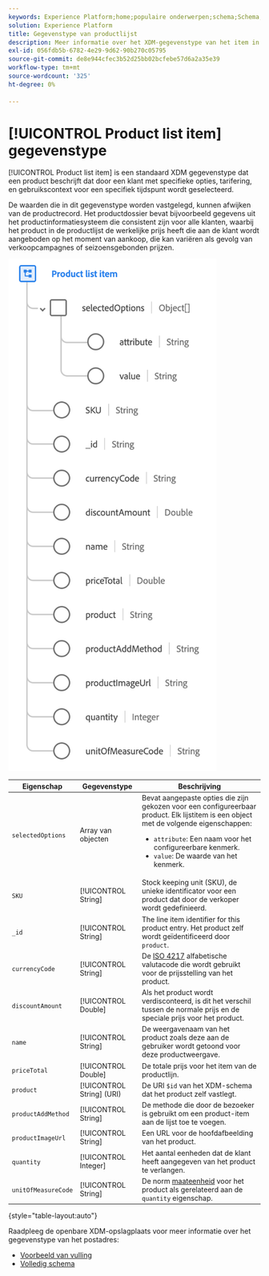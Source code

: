 ```yaml
---
keywords: Experience Platform;home;populaire onderwerpen;schema;Schema;XDM;velden;schema's;Schemas;adres;xdm:adres;datatype;data-type;gegevenstype;
solution: Experience Platform
title: Gegevenstype van productlijst
description: Meer informatie over het XDM-gegevenstype van het item in de productlijst.
exl-id: 056fdb5b-6782-4e29-9d62-90b270c05795
source-git-commit: de8e944cfec3b52d25bb02bcfebe57d6a2a35e39
workflow-type: tm+mt
source-wordcount: '325'
ht-degree: 0%

---
```


# [!UICONTROL Product list item] gegevenstype

[!UICONTROL Product list item] is een standaard XDM gegevenstype dat een product beschrijft dat door een klant met specifieke opties, tarifering, en gebruikscontext voor een specifiek tijdspunt wordt geselecteerd.

De waarden die in dit gegevenstype worden vastgelegd, kunnen afwijken van de productrecord. Het productdossier bevat bijvoorbeeld gegevens uit het productinformatiesysteem die consistent zijn voor alle klanten, waarbij het product in de productlijst de werkelijke prijs heeft die aan de klant wordt aangeboden op het moment van aankoop, die kan variëren als gevolg van verkoopcampagnes of seizoensgebonden prijzen.

![](../images/data-types/product-list-item.png)

| Eigenschap | Gegevenstype | Beschrijving |
| --- | --- | --- |
| `selectedOptions` | Array van objecten | Bevat aangepaste opties die zijn gekozen voor een configureerbaar product. Elk lijstitem is een object met de volgende eigenschappen:<ul><li>`attribute`: Een naam voor het configureerbare kenmerk.</li><li>`value`: De waarde van het kenmerk.</li></ul> |
| `SKU` | [!UICONTROL String] | Stock keeping unit (SKU), de unieke identificator voor een product dat door de verkoper wordt gedefinieerd. |
| `_id` | [!UICONTROL String] | The line item identifier for this product entry. Het product zelf wordt geïdentificeerd door `product`. |
| `currencyCode` | [!UICONTROL String] | De [ISO 4217](https://www.iso.org/iso-4217-currency-codes.html) alfabetische valutacode die wordt gebruikt voor de prijsstelling van het product. |
| `discountAmount` | [!UICONTROL Double] | Als het product wordt verdisconteerd, is dit het verschil tussen de normale prijs en de speciale prijs voor het product. |
| `name` | [!UICONTROL String] | De weergavenaam van het product zoals deze aan de gebruiker wordt getoond voor deze productweergave. |
| `priceTotal` | [!UICONTROL Double] | De totale prijs voor het item van de productlijn. |
| `product` | [!UICONTROL String] (URI) | De URI `$id` van het XDM-schema dat het product zelf vastlegt. |
| `productAddMethod` | [!UICONTROL String] | De methode die door de bezoeker is gebruikt om een product-item aan de lijst toe te voegen. |
| `productImageUrl` | [!UICONTROL String] | Een URL voor de hoofdafbeelding van het product. |
| `quantity` | [!UICONTROL Integer] | Het aantal eenheden dat de klant heeft aangegeven van het product te verlangen. |
| `unitOfMeasureCode` | [!UICONTROL String] | De norm [maateenheid](https://ucum.org/ucum) voor het product als gerelateerd aan de `quantity` eigenschap. |

{style="table-layout:auto"}

Raadpleeg de openbare XDM-opslagplaats voor meer informatie over het gegevenstype van het postadres:

* [Voorbeeld van vulling](https://github.com/adobe/xdm/blob/master/components/datatypes/productlistitem.example.1.json)
* [Volledig schema](https://github.com/adobe/xdm/blob/master/components/datatypes/productlistitem.schema.json)
